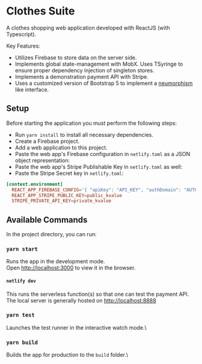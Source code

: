 # Clothes Suite

A clothes shopping web application developed with ReactJS (with Typescript).

Key Features:
- Utilizes Firebase to store data on the server side.
- Implements global state-management with MobX. Uses TSyringe to ensure proper dependency injection of singleton stores.
- Implements a demonstration payment API with Stripe.
- Uses a customized version of Bootstrap 5 to implement a [neumorphism](https://www.toptal.com/designers/ui/neumorphic-ui-design) like interface.

## Setup

Before starting the application you must perform the following steps:

- Run `yarn install` to install all necessary dependencies.
- Create a Firebase project.
- Add a web application to this project.
- Paste the web app's Firebase configuration in `netlify.toml` as a JSON object representation:
- Paste the web app's Stripe Publishable Key in `netlify.toml` as well:
- Paste the Stripe Secret key in `netlify.toml`:

```toml
[context.environment]
  REACT_APP_FIREBASE_CONFIG='{ "apiKey": "API_KEY", "authDomain": "AUTH_DOMAIN", "projectId": "PROJECT_ID", "storageBucket": "STORAGE_BUCKET", "messagingSenderId": "MESSAGING_SENDER_ID", "appId": "APP_ID" }'
  REACT_APP_STRIPE_PUBLIC_KEY=public_kvalue
  STRIPE_PRIVATE_API_KEY=private_kvalue
```

## Available Commands

In the project directory, you can run:

### `yarn start`

Runs the app in the development mode.\
Open [http://localhost:3000](http://localhost:3000) to view it in the browser.

#### `netlify dev`

This runs the serverless function(s) so that one can test the payment API. The local server is generally hosted on [http://localhost:8888](http://localhost:8888) 

### `yarn test`

Launches the test runner in the interactive watch mode.\

### `yarn build`

Builds the app for production to the `build` folder.\
